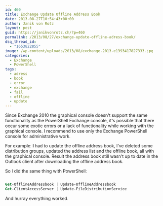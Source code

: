 ```yaml
---
id: 460
title: Exchange Update Offline Address Book
date: 2013-08-27T10:54:43+00:00
author: Janik von Rotz
layout: post
guid: https://janikvonrotz.ch/?p=460
permalink: /2013/08/27/exchange-update-offline-adress-book/
dsq_thread_id:
  - "1653822855"
image: /wp-content/uploads/2013/08/exchange-2013-e1393417827333.jpg
categories:
  - Exchange
  - PowerShell
tags:
  - adress
  - book
  - error
  - exchange
  - fail
  - offline
  - update
---
```

Since Exchange 2010 the graphical console doesn't support the same functionality as the PowerShell Exchange console, it's possible that there occur some exotic errors or a lack of functionality while working with the graphical console. I recommend to use only the Exchange PowerShell console for administrative work.

For example: I had to update the offline address book, I've deleted some distribution groups, updated the address list and the offline book, all with the graphical console. Result the address book still wasn't up to date in the Outlook client after downloading the offline address book.

So I did the same thing with PowerShell:

```ps

Get-OfflineAddressbook | Update-OfflineAddressbook
Get-ClientAccessServer | Update-FileDistributionService

```

And hurray everything worked.